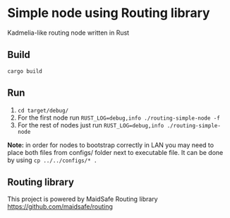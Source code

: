 # Simple node using Routing library

Kadmelia-like routing node written in Rust

## Build
`cargo build`

## Run
1. `cd target/debug/`
2. For the first node run `RUST_LOG=debug,info ./routing-simple-node -f`
3. For the rest of nodes just run `RUST_LOG=debug,info ./routing-simple-node`

**Note:** in order for nodes to bootstrap correctly in LAN
you may need to place both files from configs/ folder next to executable file.
It can be done by using `cp ../../configs/* .`

## Routing library
This project is powered by MaidSafe Routing library https://github.com/maidsafe/routing
